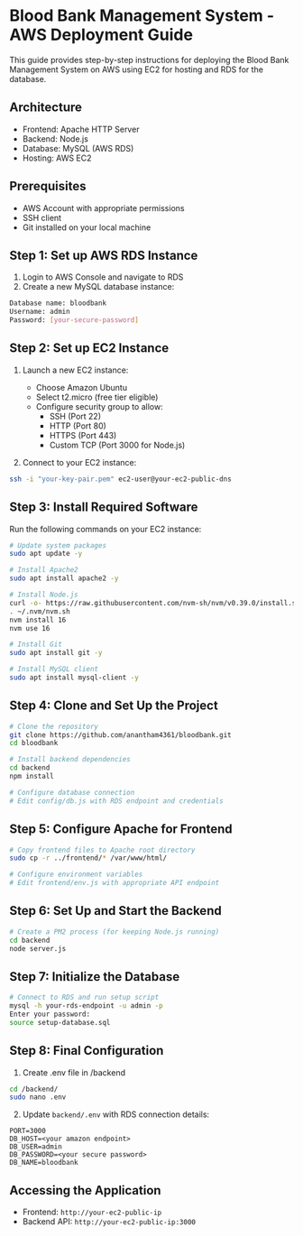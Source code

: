 # Blood Bank Management System - AWS Deployment Guide

This guide provides step-by-step instructions for deploying the Blood Bank Management System on AWS using EC2 for hosting and RDS for the database.

## Architecture
- Frontend: Apache HTTP Server
- Backend: Node.js
- Database: MySQL (AWS RDS)
- Hosting: AWS EC2

## Prerequisites
- AWS Account with appropriate permissions
- SSH client
- Git installed on your local machine

## Step 1: Set up AWS RDS Instance
1. Login to AWS Console and navigate to RDS
2. Create a new MySQL database instance:
```bash
Database name: bloodbank
Username: admin
Password: [your-secure-password]
```

## Step 2: Set up EC2 Instance
1. Launch a new EC2 instance:
   - Choose Amazon Ubuntu
   - Select t2.micro (free tier eligible)
   - Configure security group to allow:
     - SSH (Port 22)
     - HTTP (Port 80)
     - HTTPS (Port 443)
     - Custom TCP (Port 3000 for Node.js)

2. Connect to your EC2 instance:
```bash
ssh -i "your-key-pair.pem" ec2-user@your-ec2-public-dns
```

## Step 3: Install Required Software
Run the following commands on your EC2 instance:

```bash
# Update system packages
sudo apt update -y

# Install Apache2
sudo apt install apache2 -y

# Install Node.js
curl -o- https://raw.githubusercontent.com/nvm-sh/nvm/v0.39.0/install.sh | bash
. ~/.nvm/nvm.sh
nvm install 16
nvm use 16

# Install Git
sudo apt install git -y

# Install MySQL client
sudo apt install mysql-client -y
```

## Step 4: Clone and Set Up the Project
```bash
# Clone the repository
git clone https://github.com/anantham4361/bloodbank.git
cd bloodbank

# Install backend dependencies
cd backend
npm install

# Configure database connection
# Edit config/db.js with RDS endpoint and credentials
```

## Step 5: Configure Apache for Frontend
```bash
# Copy frontend files to Apache root directory
sudo cp -r ../frontend/* /var/www/html/

# Configure environment variables
# Edit frontend/env.js with appropriate API endpoint
```

## Step 6: Set Up and Start the Backend
```bash
# Create a PM2 process (for keeping Node.js running)
cd backend
node server.js
```

## Step 7: Initialize the Database
```bash
# Connect to RDS and run setup script
mysql -h your-rds-endpoint -u admin -p
Enter your password:
source setup-database.sql
```

## Step 8: Final Configuration
1. Create .env file in /backend
```bash
cd /backend/
sudo nano .env
```

2. Update `backend/.env` with RDS connection details:
```
PORT=3000
DB_HOST=<your amazon endpoint>
DB_USER=admin
DB_PASSWORD=<your secure password>
DB_NAME=bloodbank
```

## Accessing the Application
- Frontend: `http://your-ec2-public-ip`
- Backend API: `http://your-ec2-public-ip:3000`
